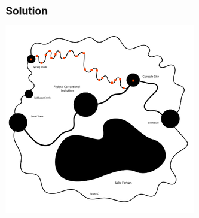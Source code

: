 # Solution
![alt text](https://github.com/Rosaverde/UoL_ITP1_Sleuth/blob/main/601-0/solution.jpg?raw=true)